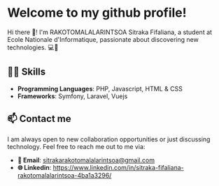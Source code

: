 # Welcome to my github profile!

Hi there 👋! 
I'm RAKOTOMALALARINTSOA Sitraka Fifaliana, 
a student at Ecole Nationale d'Informatique, 
passionate about discovering new technologies. 💻🚀

## 👨‍💻 Skills
- **Programming Languages**: PHP, Javascript, HTML & CSS
- **Frameworks**: Symfony, Laravel, Vuejs

## 📫 Contact me
I am always open to new collaboration opportunities or just discussing technology. Feel free to reach me out to me via:
- **📧 Email**: sitrakarakotomalalarintsoa@gmail.com
- **🌐 Linkedin**: https://www.linkedin.com/in/sitraka-fifaliana-rakotomalalarintsoa-4ba1a3296/
